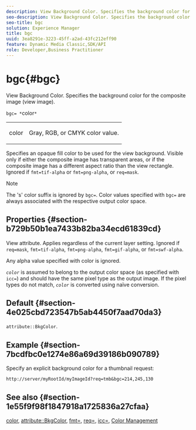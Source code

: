 ```yaml
---
description: View Background Color. Specifies the background color for the composite image (view image).
seo-description: View Background Color. Specifies the background color for the composite image (view image).
seo-title: bgc
solution: Experience Manager
title: bgc
uuid: 3ea8291e-3223-45ff-a2ad-43fc212eff90
feature: Dynamic Media Classic,SDK/API
role: Developer,Business Practitioner
---
```


# bgc{#bgc}

View Background Color. Specifies the background color for the composite image (view image).

 `bgc= *`color`*`

<table id="simpletable_998CF426296945FEA48D19E33B71A17E"> 
 <tr class="strow"> 
  <td class="stentry"> <p><span class="codeph"> <span class="varname"> color</span></span> </p> </td> 
  <td class="stentry"> <p>Gray, RGB, or CMYK color value. </p></td> 
 </tr> 
</table>

Specifies an opaque fill color to be used for the view background. Visible only if either the composite image has transparent areas, or if the composite image has a different aspect ratio than the view rectangle. Ignored if `fmt=tif-alpha` or `fmt=png-alpha`, or `req=mask`.

>[!NOTE]
>
>The 's' color suffix is ignored by `bgc=`. Color values specified with `bgc=` are always associated with the respective output color space.

## Properties {#section-b729b50b1ea7433b82ba34ecd61839cd}

View attribute. Applies regardless of the current layer setting. Ignored if `req=mask`, `fmt=tif-alpha`, `fmt=png-alpha`, `fmt=gif-alpha`, or `fmt=swf-alpha`.

Any alpha value specified with color is ignored.

*`color`* is assumed to belong to the output color space (as specified with `icc=`) and should have the same pixel type as the output image. If the pixel types do not match, *`color`* is converted using naïve conversion.

## Default {#section-4e025cbd723547b5ab4450f7aad70da3}

`attribute::BkgColor`.

## Example {#section-7bcdfbc0e1274e86a69d39186b090789}

Specify an explicit background color for a thumbnail request:

`http://server/myRootId/myImageId?req=tmb&bgc=214,245,130`

## See also {#section-1e55f9f98f1847918a1725836a27cfaa}

[color](../../../../../is-api/http-ref/image-serving-api-ref/c-http-protocol-reference/c-data-types/r-is-http-color.md#reference-0fdb264a3aed4bd78451bb55311f6e93), [attribute::BkgColor](../../../../../is-api/image-catalog/image-serving-api-ref/c-image-catalog-reference/c-attributes-reference/r-bkgcolor.md#reference-ed53106ee50442d7a2dd3e1f60e6f0f8), [fmt=](../../../../../is-api/http-ref/image-serving-api-ref/c-http-protocol-reference/c-command-reference/r-is-http-fmt.md#reference-cdf10043423b45ba9fe15157fb3ae37a), [req=](../../../../../is-api/http-ref/image-serving-api-ref/c-http-protocol-reference/c-command-reference/r-req/r-req.md#reference-907cdb4a97034db7ad94695f25552e76), [icc=](../../../../../is-api/http-ref/image-serving-api-ref/c-http-protocol-reference/c-command-reference/r-icc.md#reference-182b5679e21e4df3b4d330535a5a7517), [Color Management](../../../../../is-api/http-ref/image-serving-api-ref/c-http-protocol-reference/c-syntax-and-features/r-color-management.md#reference-c7e4a72d589145189f7e4bcb6b4544d7) 

